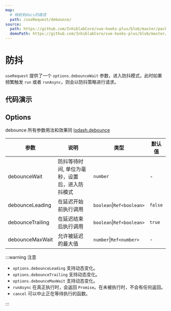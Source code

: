 ```yaml
---
map:
  # 映射到docs的路径
  path: /useRequest/debounce/
source:
  path: https://github.com/InhiblabCore/vue-hooks-plus/blob/master/packages/hooks/src/useRequest/plugins/useDebouncePlugin.ts
  demoPath: https://github.com/InhiblabCore/vue-hooks-plus/blob/master/packages/hooks/src/useRequest/docs/debounce/demo/demo.vue
---
```


# 防抖

`useRequest` 提供了一个 `options.debounceWait` 参数，进入防抖模式，此时如果频繁触发 `run` 或者 `runAsync`，则会以防抖策略进行请求。

## 代码演示

<demo src="./demo/demo.vue"
  language="vue"
  title=""
  desc="input 框中快速输入文本,频繁触发 run，只会在最后一次触发结束后等待 1000ms 执行"> </demo>

## Options

debounce 所有参数用法和效果同 [lodash.debounce](https://www.lodashjs.com/docs/lodash.debounce/)

| 参数 | 说明 | 类型 | 默认值 |
| --- | --- | --- | --- |
| debounceWait | 防抖等待时间, 单位为毫秒，设置后，进入防抖模式 | `number` | - |
| debounceLeading | 在延迟开始前执行调用 | `boolean`\|`Ref<boolean>` | `false` |
| debounceTrailing | 在延迟结束后执行调用 | `boolean`\|`Ref<boolean>` | `true` |
| debounceMaxWait | 允许被延迟的最大值 | `number`\|`Ref<number>` | - |

:::warning 注意

- `options.debounceLeading` 支持动态变化。
- `options.debounceTrailing` 支持动态变化。
- `options.debounceMaxWait` 支持动态变化。
- `runAsync` 在真正执行时，会返回 `Promise`。在未被执行时，不会有任何返回。
- `cancel` 可以中止正在等待执行的函数。

:::
